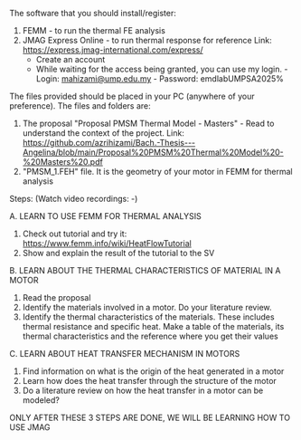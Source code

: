 The software that you should install/register:
1. FEMM - to run the thermal FE analysis
2. JMAG Express Online - to run thermal response for reference
   Link: https://express.jmag-international.com/express/
    - Create an account
    - While waiting for the access being granted, you can use my login.
          - Login: mahizami@ump.edu.my
          - Password: emdlabUMPSA2025%

The files provided should be placed in your PC (anywhere of your preference). The files and folders are:
1. The proposal "Proposal PMSM Thermal Model - Masters" - Read to understand the context of the project. Link: https://github.com/azrihizami/Bach.-Thesis---Angelina/blob/main/Proposal%20PMSM%20Thermal%20Model%20-%20Masters%20.pdf 
2. "PMSM_1.FEH" file. It is the geometry of your motor in FEMM for thermal analysis

Steps: (Watch video recordings: -)


A. LEARN TO USE FEMM FOR THERMAL ANALYSIS
1. Check out tutorial and try it: https://www.femm.info/wiki/HeatFlowTutorial
2. Show and explain the result of the tutorial to the SV

B. LEARN ABOUT THE THERMAL CHARACTERISTICS OF MATERIAL IN A MOTOR
1. Read the proposal
2. Identify the materials involved in a motor. Do your literature review.
3. Identify the thermal characteristics of the materials. These includes thermal resistance and specific heat. Make a table of the materials, its thermal characteristics and the reference where you get their values

C. LEARN ABOUT HEAT TRANSFER MECHANISM IN MOTORS
1. Find information on what is the origin of the heat generated in a motor
2. Learn how does the heat transfer through the structure of the motor
3. Do a literature review on how the heat transfer in a motor can be modeled?

ONLY AFTER THESE 3 STEPS ARE DONE, WE WILL BE LEARNING HOW TO USE JMAG




